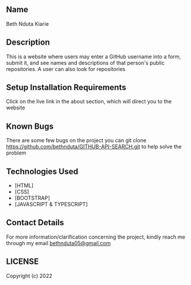 ## Name
Beth Nduta Kiarie

## Description
This is a website where users may enter a GitHub username into a form, submit it, and see names and descriptions of that person's public repositories. A user can also look for repositories

## Setup Installation Requirements
Click on the live link in the about section, which will direct you to the website

## Known Bugs
There are some few bugs on the project
you can git clone https://github.com/bethnduta/GITHUB-API-SEARCH.git to help solve the problem
## Technologies Used
* [HTML]
* [CSS]
* [BOOTSTRAP]
* [JAVASCRIPT & TYPESCRIPT]
## Contact Details
For more information/clarification concerning the project, kindly reach me through my email bethnduta05@gmail.com

## LICENSE
Copyright (c) 2022